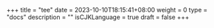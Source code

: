 +++
title = "tee"
date = 2023-10-10T18:15:41+08:00
weight = 0
type = "docs"
description = ""
isCJKLanguage = true
draft = false
+++